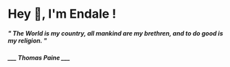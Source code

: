 <h1 title="head"> Hey 👋, I'm Endale !</h1>

**<h5><i>" The World is my country, all mankind are my brethren, and to do good is my religion. "</i></h5>**

*<b>___ Thomas Paine ___</b>*
